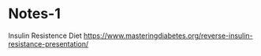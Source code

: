 # Notes-1

Insulin Resistence Diet
https://www.masteringdiabetes.org/reverse-insulin-resistance-presentation/

